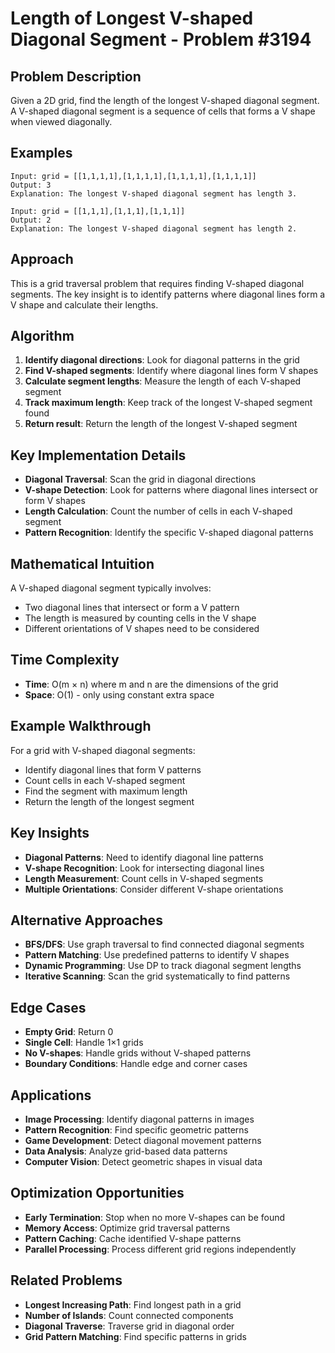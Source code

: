 # Length of Longest V-shaped Diagonal Segment - Problem #3194

## Problem Description
Given a 2D grid, find the length of the longest V-shaped diagonal segment. A V-shaped diagonal segment is a sequence of cells that forms a V shape when viewed diagonally.

## Examples
```
Input: grid = [[1,1,1,1],[1,1,1,1],[1,1,1,1],[1,1,1,1]]
Output: 3
Explanation: The longest V-shaped diagonal segment has length 3.

Input: grid = [[1,1,1],[1,1,1],[1,1,1]]
Output: 2
Explanation: The longest V-shaped diagonal segment has length 2.
```

## Approach
This is a grid traversal problem that requires finding V-shaped diagonal segments. The key insight is to identify patterns where diagonal lines form a V shape and calculate their lengths.

## Algorithm
1. **Identify diagonal directions**: Look for diagonal patterns in the grid
2. **Find V-shaped segments**: Identify where diagonal lines form V shapes
3. **Calculate segment lengths**: Measure the length of each V-shaped segment
4. **Track maximum length**: Keep track of the longest V-shaped segment found
5. **Return result**: Return the length of the longest V-shaped segment

## Key Implementation Details
- **Diagonal Traversal**: Scan the grid in diagonal directions
- **V-shape Detection**: Look for patterns where diagonal lines intersect or form V shapes
- **Length Calculation**: Count the number of cells in each V-shaped segment
- **Pattern Recognition**: Identify the specific V-shaped diagonal patterns

## Mathematical Intuition
A V-shaped diagonal segment typically involves:
- Two diagonal lines that intersect or form a V pattern
- The length is measured by counting cells in the V shape
- Different orientations of V shapes need to be considered

## Time Complexity
- **Time**: O(m × n) where m and n are the dimensions of the grid
- **Space**: O(1) - only using constant extra space

## Example Walkthrough
For a grid with V-shaped diagonal segments:
- Identify diagonal lines that form V patterns
- Count cells in each V-shaped segment
- Find the segment with maximum length
- Return the length of the longest segment

## Key Insights
- **Diagonal Patterns**: Need to identify diagonal line patterns
- **V-shape Recognition**: Look for intersecting diagonal lines
- **Length Measurement**: Count cells in V-shaped segments
- **Multiple Orientations**: Consider different V-shape orientations

## Alternative Approaches
- **BFS/DFS**: Use graph traversal to find connected diagonal segments
- **Pattern Matching**: Use predefined patterns to identify V shapes
- **Dynamic Programming**: Use DP to track diagonal segment lengths
- **Iterative Scanning**: Scan the grid systematically to find patterns

## Edge Cases
- **Empty Grid**: Return 0
- **Single Cell**: Handle 1×1 grids
- **No V-shapes**: Handle grids without V-shaped patterns
- **Boundary Conditions**: Handle edge and corner cases

## Applications
- **Image Processing**: Identify diagonal patterns in images
- **Pattern Recognition**: Find specific geometric patterns
- **Game Development**: Detect diagonal movement patterns
- **Data Analysis**: Analyze grid-based data patterns
- **Computer Vision**: Detect geometric shapes in visual data

## Optimization Opportunities
- **Early Termination**: Stop when no more V-shapes can be found
- **Memory Access**: Optimize grid traversal patterns
- **Pattern Caching**: Cache identified V-shape patterns
- **Parallel Processing**: Process different grid regions independently

## Related Problems
- **Longest Increasing Path**: Find longest path in a grid
- **Number of Islands**: Count connected components
- **Diagonal Traverse**: Traverse grid in diagonal order
- **Grid Pattern Matching**: Find specific patterns in grids

